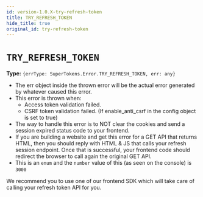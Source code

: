 ```yaml
---
id: version-1.0.X-try-refresh-token
title: TRY_REFRESH_TOKEN
hide_title: true
original_id: try-refresh-token
---
```


# ```TRY_REFRESH_TOKEN```

**Type:** `{errType: SuperTokens.Error.TRY_REFRESH_TOKEN, err: any}`
- The err object inside the thrown error will be the actual error generated by whatever caused this error.
- This error is thrown when:
    - Access token validation failed.
    - CSRF token validation failed. (If enable_anti_csrf in the config object is set to true)
- The way to handle this error is to NOT clear the cookies and send a session expired status code to your frontend.
- If you are building a website and get this error for a GET API that returns HTML, then you should reply with HTML & JS that calls your refresh session endpoint. Once that is successful, your frontend code should redirect the browser to call again the original GET API.
- This is an ```enum``` and the ```number``` value of this (as seen on the console) is ```3000``` 

<div class="specialNote" style="margin-bottom: 20px">
We recommend you to use one of our frontend SDK which will take care of calling your refresh token API for you.
</div>